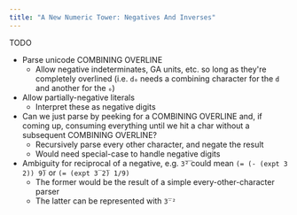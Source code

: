 ```yaml
---
title: "A New Numeric Tower: Negatives And Inverses"
---
```


TODO

 - Parse unicode COMBINING OVERLINE
   - Allow negative indeterminates, GA units, etc. so long as they're completely
     overlined (i.e. `d₀` needs a combining character for the `d` and another
     for the `₀`)
 - Allow partially-negative literals
   - Interpret these as negative digits
 - Can we just parse by peeking for a COMBINING OVERLINE and, if coming up,
   consuming everything until we hit a char without a subsequent COMBINING
   OVERLINE?
   - Recursively parse every other character, and negate the result
   - Would need special-case to handle negative digits
 - Ambiguity for reciprocal of a negative, e.g. `3̅²̅` could mean
   `(= (- (expt 3 2)) 9̅)` or `(= (expt 3̅ 2̅) 1/9)`
   - The former would be the result of a simple every-other-character parser
   - The latter can be represented with `3̅⁻²`
